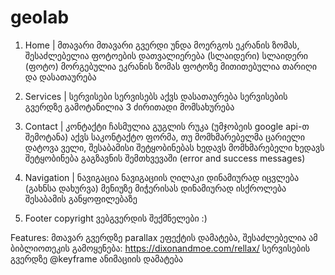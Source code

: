 # geolab

1. Home | მთავარი
მთავარი გვერდი უნდა მოერგოს ეკრანის ზომას, 
შესაძლებელია ფოტოების დათვალიერება (სლაიდერი)
სლაიდერი (ფოტო) მორგებულია ეკრანის ზომას
ფოტოზე მითითებულია თარიღი და დასათაურება

2. Services | სერვისები
სერვისებს აქვს დასათაურება
სერვისების გვერდზე გამოტანილია 3 ძირითადი მომსახურება

3. Contact | კონტაქტი
ჩასმულია გუგლის რუკა (უმჯობეის google api-თ შემოტანა)
აქვს საკონტაქტო ფორმა,
თუ მომხმარებელმა ცარიელი დატოვა ველი, შესაბამისი შეტყობინებას ხედავს
მომხმარებელი ხედავს შეტყობინება გაგზავნის შემთხვევაში 
(error and success messages)

4. Navigation | ნავიგაცია
	ნავიგაციის ღილაკი დინამიურად იცვლება (გახნსა დახურვა)
	მენიუზე მიჭერისას დინამიურად ისქროლება შესაბამის განყოფილებაზე

5. Footer
	copyright
	ვებგვერდის შექმნელები :)
  
  Features:
მთავარ გვერდზე parallax ეფექტის დამატება, შესაძლებელია ამ ბიბლიოთეკის გამოყენება: https://dixonandmoe.com/rellax/
სერვისების გვერდზე @keyframe ანიმაციის დამატება

